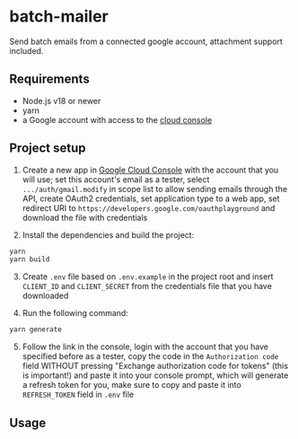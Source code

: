 # batch-mailer

Send batch emails from a connected google account, attachment support included.

## Requirements

- Node.js v18 or newer
- yarn
- a Google account with access to the [cloud console](https://console.cloud.google.com/)

## Project setup

1. Create a new app in [Google Cloud Console](<(https://console.cloud.google.com/)>) with the account that you will use; set this account's email as a tester, select `.../auth/gmail.modify` in scope list to allow sending emails through the API, create OAuth2 credentials, set application type to a web app, set redirect URI to `https://developers.google.com/oauthplayground` and download the file with credentials

2. Install the dependencies and build the project:

```bash
yarn
yarn build
```

3. Create `.env` file based on `.env.example` in the project root and insert `CLIENT_ID` and `CLIENT_SECRET` from the credentials file that you have downloaded

4. Run the following command:

```bash
yarn generate
```

5. Follow the link in the console, login with the account that you have specified before as a tester, copy the code in the `Authorization code` field WITHOUT pressing "Exchange authorization code for tokens" (this is important!) and paste it into your console prompt, which will generate a refresh token for you, make sure to copy and paste it into `REFRESH_TOKEN` field in `.env` file

## Usage
